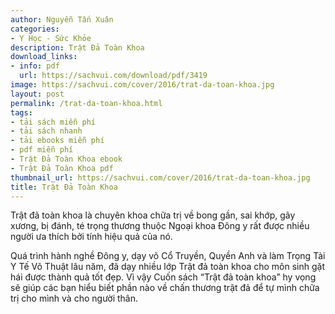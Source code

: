 ```yaml
---
author: Nguyễn Tấn Xuân
categories:
- Y Học - Sức Khỏe
description: Trật Đả Toàn Khoa
download_links:
- info: pdf
  url: https://sachvui.com/download/pdf/3419
image: https://sachvui.com/cover/2016/trat-da-toan-khoa.jpg
layout: post
permalink: /trat-da-toan-khoa.html
tags:
- tải sách miễn phí
- tải sách nhanh
- tải ebooks miễn phí
- pdf miễn phí
- Trật Đả Toàn Khoa ebook
- Trật Đả Toàn Khoa pdf
thumbnail_url: https://sachvui.com/cover/2016/trat-da-toan-khoa.jpg
title: Trật Đả Toàn Khoa
---
```


 <div class="item-desc text-justify"> <p>Trật đả toàn khoa là chuyên khoa chữa trị về bong gần, sai khớp, gãy xương, bị đánh, té trọng thương thuộc Ngoại khoa Đông y rất được nhiều người ưa thích bởi tính hiệu quả của nó.</p><p>Quá trình hành nghề Đông y, dạy võ Cổ Truyền, Quyền Anh và làm Trọng Tài Y Tế Võ Thuật lâu năm, đã dạy nhiều lớp Trật đả toàn khoa cho môn sinh gặt hái được thành quả tốt đẹp. Vì vậy Cuốn sách “Trật đả toàn khoa” hy vọng sẽ giúp các bạn hiểu biết phần nào về chấn thương trật đả để tự mình chữa trị cho mình và cho người thân.</p> </div>
